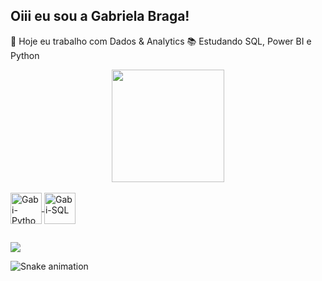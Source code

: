 ## Oiii eu sou a Gabriela Braga!

🔭 Hoje eu trabalho com Dados & Analytics
📚 Estudando SQL, Power BI e Python
<div align="center">
  <a href="https://github.com/gabrielabrag">
  <img height="180em" src="https://github-readme-stats.vercel.app/api?username=gabrielabrag&show_icons=true&theme=dracula&include_all_commits=true&count_private=true"/>
  
</div>

<div style="display: inline_block"><br>
  <img align="center" alt="Gabi-Python" height="50" width="50" src="https://cdn.jsdelivr.net/gh/devicons/devicon/icons/python/python-original-wordmark.svg" />       
  <img align="center" alt="Gabi-SQL" height="50" width="50" src= "https://cdn.jsdelivr.net/gh/devicons/devicon/icons/microsoftsqlserver/microsoftsqlserver-plain-wordmark.svg" />
  <i class="devicon-microsoftsqlserver-plain-wordmark"></i>
 
</div>
  
  ##

<div> 
 	
  <a href="https://www.linkedin.com/in/gabriela-braga-10a3b8152/" target="_blank"><img src="https://img.shields.io/badge/-LinkedIn-%230077B5?style=for-the-badge&logo=linkedin&logoColor=white" target="_blank"></a> 
 
  ![Snake animation](https://github.com/gabrielabrag/gabrielabrag/blob/output/github-contribution-grid-snake.svg)
 
</div>

